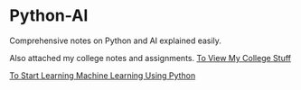 # Python-AI
Comprehensive notes on Python and AI explained easily.

Also attached my college notes and assignments.
[To View My College Stuff](./College-Wiki/README.md)

[To Start Learning Machine Learning Using Python](./Machine-Learning-Using-Python/README.md)
